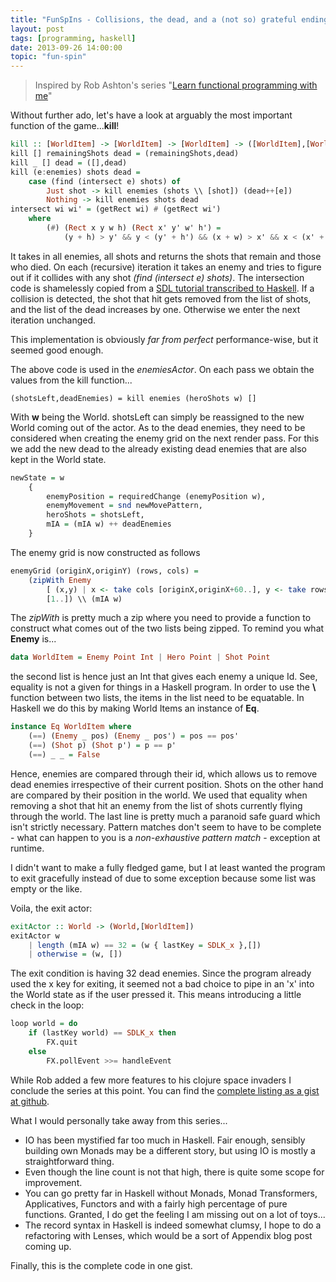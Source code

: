 ```yaml
---
title: "FunSpIns - Collisions, the dead, and a (not so) grateful ending."
layout: post
tags: [programming, haskell]
date: 2013-09-26 14:00:00
topic: "fun-spin"
---
```


<TopicToc topicId="fun-spin" header="Functional space-invaders series" />

> Inspired by Rob Ashton's series "[Learn functional programming with me][1]"

Without further ado, let's have a look at arguably the most important function of the game...**kill**!

``` haskell
kill :: [WorldItem] -> [WorldItem] -> [WorldItem] -> ([WorldItem],[WorldItem])
kill [] remainingShots dead = (remainingShots,dead)
kill _ [] dead = ([],dead)
kill (e:enemies) shots dead =
	case (find (intersect e) shots) of
		Just shot -> kill enemies (shots \\ [shot]) (dead++[e])
		Nothing -> kill enemies shots dead
intersect wi wi' = (getRect wi) # (getRect wi')
	where 
		(#) (Rect x y w h) (Rect x' y' w' h') = 
			(y + h) > y' && y < (y' + h') && (x + w) > x' && x < (x' + w')
```

It takes in all enemies, all shots and returns the shots that remain and those who died.
On each (recursive) iteration it takes an enemy and tries to figure out if it collides with any shot *(find (intersect e) shots)*. The intersection code is shamelessly copied from a [SDL tutorial transcribed to Haskell][2]. If a collision is detected, the shot that hit gets removed from the list of shots, and the list of the dead increases by one. Otherwise we enter the next iteration unchanged.

This implementation is obviously *far from perfect* performance-wise, but it seemed good enough.  

The above code is used in the *enemiesActor*. On each pass we obtain the values from the kill function...

	(shotsLeft,deadEnemies) = kill enemies (heroShots w) []

With **w** being the World. shotsLeft can simply be reassigned to the new World coming out of the actor. As to the dead enemies, they need to be considered when creating the enemy grid on the next render pass. For this we add the new dead to the already existing dead enemies that are also kept in the World state.

```haskell
newState = w 
	{ 
		enemyPosition = requiredChange (enemyPosition w), 
		enemyMovement = snd newMovePattern,
		heroShots = shotsLeft,
		mIA = (mIA w) ++ deadEnemies
	}
```

The enemy grid is now constructed as follows

```haskell
enemyGrid (originX,originY) (rows, cols) = 
	(zipWith Enemy 
		[ (x,y) | x <- take cols [originX,originX+60..], y <- take rows [originY,originY+30..]] 
		[1..]) \\ (mIA w)
```

The *zipWith* is pretty much a zip where you need to provide a function to construct what comes out of the two lists being zipped. To remind you what **Enemy** is...  

```haskell
data WorldItem = Enemy Point Int | Hero Point | Shot Point
```

the second list is hence just an Int that gives each enemy a unique Id. See, equality is not a given for things in a Haskell program. In order to use the **\\** function between two lists, the items in the list need to be equatable. In Haskell we do this by making World Items an instance of **Eq**.

```haskell
instance Eq WorldItem where
	(==) (Enemy _ pos) (Enemy _ pos') = pos == pos'
	(==) (Shot p) (Shot p') = p == p'
	(==) _ _ = False
```

Hence, enemies are compared through their id, which allows us to remove dead enemies irrespective of their current position. Shots on the other hand are compared by their position in the world. We used that equality when removing a shot that hit an enemy from the list of shots currently flying through the world.
The last line is pretty much a paranoid safe guard which isn't strictly necessary. Pattern matches don't seem to have to be complete - what can happen to you is a *non-exhaustive pattern match* - exception at runtime.

I didn't want to make a fully fledged game, but I at least wanted the program to exit gracefully instead of due to some exception because some list was empty or the like.

Voila, the exit actor:

```haskell
exitActor :: World -> (World,[WorldItem])
exitActor w
	| length (mIA w) == 32 = (w { lastKey = SDLK_x },[])
	| otherwise = (w, [])
```

The exit condition is having 32 dead enemies. Since the program already used the x key for exiting, it seemed not a bad choice to pipe in an 'x' into the World state as if the user pressed it. This means introducing a little check in the loop:

```haskell
loop world = do 
	if (lastKey world) == SDLK_x then 
		FX.quit
	else
		FX.pollEvent >>= handleEvent
```

While Rob added a few more features to his clojure space invaders I conclude the series at this point. You can find the [complete listing as a gist at github][3].

What I would personally take away from this series...

* IO has been mystified far too much in Haskell. Fair enough, sensibly building own Monads may be a different story, but using IO is mostly a straightforward thing.
* Even though the line count is not that high, there is quite some scope for improvement.
* You can go pretty far in Haskell without Monads, Monad Transformers, Applicatives, Functors and with a fairly high percentage of pure functions. Granted, I do get the feeling I am missing out on a lot of toys...
* The record syntax in Haskell is indeed somewhat clumsy, I hope to do a refactoring with Lenses, which would be a sort of Appendix blog post coming up.

Finally, this is the complete code in one gist.

<Gist id="6515336" />



  [1]: http://codeofrob.com/entries/learn-functional-programming-with-me---adding-collision-detection-to-the-game.html
  [2]: https://github.com/snkkid/LazyFooHaskell/blob/master/lesson17/lesson17.hs#L62
  [3]: https://gist.github.com/flq/6515336